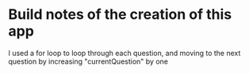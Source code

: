 # Build notes of the creation of this app

I used a for loop to loop through each question, and moving to the next question by increasing "currentQuestion" by one